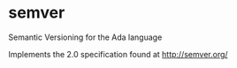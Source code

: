 # semver

Semantic Versioning for the Ada language

Implements the 2.0 specification found at http://semver.org/
